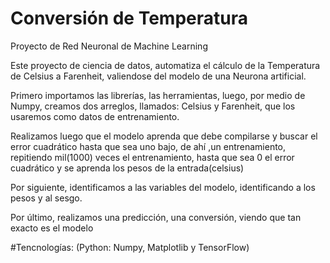 # Conversión de Temperatura
Proyecto de Red Neuronal de Machine Learning

Este proyecto de ciencia de datos, automatiza el cálculo de la Temperatura de Celsius a Farenheit, valiendose del modelo de una Neurona artificial.

Primero importamos las librerías, las herramientas, luego, por medio de Numpy, creamos dos arreglos, llamados: Celsius y Farenheit, que los usaremos como datos de entrenamiento.

Realizamos luego que el modelo aprenda que debe compilarse y buscar el error cuadrático hasta que sea uno bajo, de ahí ,un entrenamiento, repitiendo mil(1000) veces el entrenamiento, hasta que sea 0 el error cuadrático y se aprenda los pesos de la entrada(celsius)

Por siguiente, identificamos a las variables del modelo, identificando a los pesos y al sesgo.

Por último, realizamos una predicción, una conversión, viendo que tan exacto es el modelo

#Tencnologías: (Python: Numpy, Matplotlib y TensorFlow)
